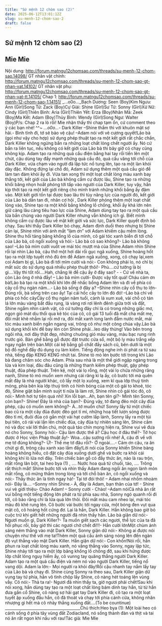 ```yaml
---
title: "Sứ mệnh 12 chòm sao (2)"
date: 2025-06-12T13:01:12Z
slug: su-menh-12-chom-sao-2
draft: false
---
```


## Sứ mệnh 12 chòm sao (2)

## Mie Mie

Nội dung: http://forum.matngu12chomsao.com/threads/su-menh-12-chom-sao.14098/
GT nhân vật chính: http://forum.matngu12chomsao.com/threads/su-menh-12-chom-sao-gt-nhan-vat.14102/
GT nhân vật phụ: http://forum.matngu12chomsao.com/threads/su-menh-12-chom-sao-gt-nhan-vat-tt.14105/
Chap 1: http://forum.matngu12chomsao.com/threads/su-menh-12-chom-sao-1.14151/
 _...o0o..._Bạch Dương: Seen (Boy)Kim Ngưu: Ann (Girl)Song Tử: Zack (Boy)Cự Giải: Shine (Girl)Sư Tử: Sonny (Girl)Xử Nữ: Cindy (Girl)Thiên Bình: Aria (Girl)Thiên Yết: Erza (Boy)Nhân Mã: Zeek (Boy)Ma Kết: Adam (Boy)Thủy Bình: Wendy (Girl)Song Ngư: Walter (Boy)P/s: Chap 2 ra lò rồi! Mie nhận thấy thì chap tạm ổn, cứ comment theo ý các bạn nhé! ^^~
_...o0o..._-          Dark Killer –Shine thầm thì với khuôn mặt sợ hãi.-          Bình tĩnh đi, tớ sẽ bảo vệ cậu! –Adam nói với vẻ cương quyết!Lão bà (gọi như vậy cho hợp) sử dụng phép thuật tạo ra một kết giới rất chắc chắn, Dark Killer không ngừng bắn ra những loạt chất lỏng chết người ấy. Nó cứ bắn ra liên tục, nếu không có kết giới của Lão bà thì bây giờ có chạy cũng không kịp. Adam tạo ra những quả cầu điện bằng hai tay rồi tiến lên một chút, cậu dùng tay đẩy mạnh những quả cầu đó, quả cầu văng tới chỗ của Dark Killer, vừa chạm vào ngườ đã lập tức nổ tung lên, tạo ra một làn khói dày đặc. Không đừng lại chỗ đó, Adam sử dụng thêm một quả cầu gió để làm tan đám khói ấy đi. Vừa tan xong thì một loạt chất lỏng màu xanh bay thẳng tới, kết giới của Lão bà không cầm cự được lâu, Shine tạo ra những khối băng nhọn hoắt phóng tới tấp vào người của Dark Killer, tuy vậy, hắn kịp thời tạo ra một kết giới riêng cho mình tránh những khối bắng ấy đâm vào. Một kết giới tồn tại được bao lâu thì tùy năng lực của người đó, kết giới của Lão bà dần tan đi, nhân cơ hội , Dark Killer phóng thêm một loạt chất lỏng vào, Shine tạo ra một khối bắng khổng lồ chống, khối ấy khá lớn nên giữ càng lâu càng tiêu hao lực của Shine, Adam dùng tay tạo ra một quả cầu lửa bắn chúng vào người Dark Killer nhưng vẫn không ích gì. Biết mình không cầm cự được lâu về mặt kết giới và sức lực, Dark Killer quyết định bỏ chạy. Sau khi thấy Dark Killer bỏ chạy, Adam định duổi theo nhưng bị Shine cản lại, Shine nhìn với ánh mắt “làm ơn” với Adam khiếm cậu mềm lòng. Shine thu hồi tảng băng khổng lồ của mình, cô gái tóc xanh biển đi tới chỗ của Lão bà, cô ngồi xuống và hỏi:-          Lão bà có sao không?-          Lão bà không sao! –Lão bà mỉm cười vuốt ve mái tóc mượt mà của Shine.Adam nhìn Shine rồi lại nhìn Lão bà, cậu thở một hơi dài rồi gục ngã xuống, Shine hoảng hốt tạo ra một lớp tuyết nhỏ đủ êm để Adam ngã xuống, xong, cô chạy lại,xem coi Adam bị gì, Lão bà đi tới mỉm cười và nói:-          Con không phải lo, nó chỉ bị mất sức do sử dụng quá nhiều phép thuật thôi!-          Phù….cứ tưởng là bị gì….Vậy thì tốt rồi….Hah, chẳng lẽ để cậu ấy ở đây sao? - -          Cứ về nhà ta, còn Lão ông ở nhà đấy! – Lão bà mỉm cười-          Được vậy tốt quá! Cháu cám ơn bà!Lão bà tạo ra một khối khí lớn để nhấc bổng Adam lên và đi về phía có cây cổ thụ ngàn năm…-          Lão bà sống  ở đây ạ? –Shine nhìn cây cổ thụ to lớn-          Đúng rồi, bà sống trên cao ấy! Tại cái hốc cây to lớn đó đó! –Lão bà chỉ về phía có hốc câyCây cổ thụ ngàn năm tuổi, cành lá xum xuê, vài chỗ có tán lá lớn màu vàng bắt đầu rụng, lá vàng rơi rơi lênh đênh giữa trời và đất, Shine ngắm nhìn cảnh vật, cô cứ tưởng  đây chỉ là có trong những giấc mơ, ngọn gió mát dịu thổi qua kẽ tóc của cô, cô gái 13 tuổi đã mất cha mất mẹ, đôi mắt khẽ nhắm lại rồi mở ra, đôi mắt xanh long lanh đẫm nước mắt, mái tóc màu xanh biển ngắn ngang vai, trông cô như một công chúa vậy.Lão bà sử dụng khối khí để bay lên còn Shine phải…leo dây thừng! Vào bên trong ngôi nhà, nơi đây thật đẹp, những chuông gió màu vàng, màu bạc rung rinh trước gió. Bàn ghế bằng gỗ được đặt trước cửa sổ, một bộ ly màu trắng xếp ngay ngắn trên bàn.Một cái kệ bằng gỗ chất đầy sách cũ, bên dưới là một  bộ đồ nghề đầy đủ dụng cụ làm kiếm. Tiếng động nghe inh ỏi phát ra từ sau nhà, tiếng đập KENG KENG nhứt tai. Shine tò mò lén bước tới trong khi Lão bà đang chăm sóc cho Adam. Phía sau nhà là một thế giới ngập ngàng trong lửa và kim loại, đâu đâu cũng là những thanh kiếm phép thuật, gậy phép thuật, đũa phép thuật. Trên kệ, một vài lọ rỗng, một vài lọ chứa những răng nanh, Shine tò mò muốn xem nhưng cái răng kì lạ ấy, cô bước tới mà quên mất đây là nhà người khác, cô lấy một lọ xuống, xem kĩ qua lớp thuỷ tinh mỏng, phía bên kia lớp thuỷ tinh có hình bóng của một cô gái to khoẻ, tóc đỏ, Shine giật bắn mình suýt tí nữa là làm rơi, Shine nhìn cô gái tóc đỏ, cô nói:-          Mình hơi tự tiện quá nhỉ! Xin lỗi bạn…Ah, bạn tên gì?-          Mình tên Sonny, còn bạn?-          Shine! Đây là nhà của bạn?-          Đúng vậy, tớ đang đẽo một cây đũa phép, cậu có muốn xem không?-          À...tớ muốn chứ! Sonny lấy từ một chiếc bao cũ ra một cây đũa được đẽo gọt tỉ mỉ, những hoạ tiết lượn sóng được đẽo tỉ mỉ, đuôi đũa có gắn một vài hạt cườm lấp lánh, Sonny lấy ra một túi bụi tiên, cô rải vài lần lên chiếc đũa, cây đũa tự nhiên sáng lên, Shine cầm nó và đọc vài lời thần chú, một quả táo chín mọng hiện ra, Shine vui vẻ đưa nó cho Sonny, Sonny hỏi:-          Cậu làm được thế à? Cậu học ở đâu thế?-          Tớ học được ở Học viện Pháp thuật ấy!-          Woa…cậu sướng rồi nhé! À, cậu đi về với mẹ tớ đúng không?-          Ừ!-          Thế mẹ tớ đâu rồi?-          Ở ngoài….-          Cám ơn cậu, ra ăn chút gì đi,  trông cậu xanh xao lắm đấy!Lời nói của Sonny khiến Shine bàng hoàng không hiểu, cô đặt cây đũa xuống dưới ghế và bước ra khỏi cái không khí lò lửa nơi đây. Trên chiếc bàn gỗ có đầy thức ăn, nào là rau trộn, mắt rồng lăn bột, tai heo bya (1) , …. Nước hoa quả từ chuối, táo, …. Trông rất thích mắt! Shine bước tới và nhìn thấy Adam đang ngồi ăn ngọn lành món mắt rồng, cô mừng thầm trong lòng và tới chỗ bàn ăn, cô ngồi xuống và nói:-          Thấy thức ăn là tỉnh ngay hà!-          Tại tớ đói thôi! – Adam nhai nhồm nhoàm nói-          Đây là…. –Sonny nhìn Shine.-          À, đây là Adam, bạn thân của tớ! - Shine vui vẻ giới thiệu-          Chào Adam! – Sonny cười -          Chào! –Adam nóiCả nhà ăn rất vui bỗng một tiếng động lớn phát ra từ phía sau nhà, Sonny ngó quanh rồi đi tới, cô bảo rằng chỉ là lửa quá lớn thôi. Đôi mắt màu cam nheo lại, mái tóc màu đỏ khẽ rung lên. Cô bước vài bước tới ngay cửa, một bóng đen vụt qua mặt cô, cô hoảng hốt cứng đơ. Lại là hắn, Dark Killer. Hắn không bao giờ bỏ cuộc trừ khi giết hết những người đã nhìn thấy hắn. Lão bà giận dữ nói:-          Ngươi muốn gì, Dark Killer?-          Ta muốn giết sạch các ngươi, thể lực của ta đã hồi phục  rồi, bây giớ thì các ngươi chờ chết đi!!!- Hắn cười lớnMột chùm ánh sáng ném thẳng vào mặt Dark Killer, Sonny giận dữ nói:-          Không ai được nói chuyện như thế với mẹ ta!Thêm một quả cầu ánh sáng nóng lên đến ngàn độ vụt thẳng vào mặt Dark Killer. Hắn giận dữ nói:-          Con khốn!Nói rồi, hắn phun ra loạt chất lỏng màu xanh, nó văng thẳng vào Sonny, ngay lập tức, Shine nhảy tới tạo ra một lớp băng khổng lồ chống đỡ, sau khi hứng được lớp chất lỏng nguy hiểm ấy, cô vunng tay quăng thẳng người Dark Killer. Adam tạo ra một quả cầu điện và ném nó vào người Dark Killer, tiếng nổ vang dội. Adam  la lớn:-          Mọi người ra khỏi đây!Rồi cậu nhanh tay nắm lấy tay của Lão bà và chạy đi. Shine cùng Sonny ra theo sau, Dark Killer giận dữ vung tay tứ phía, hắn vô tình chộp lấy Shine, cô nàng hét toáng lên vùng vẫy. Cô nói:-          Thả ta ra!-          Ngươi đã nhìn thấy ta, giờ ngươi phải chết!Sau khi nói xong, hắn dùng tay tạo ra một loạt chất lỏng bám dính tay hắn, từ từ hắn đưa gần cổ Shine,  cô nàng sợ hãi gạt tay Dark Killer đi, cô tạo ra một loạt tuyết ập xuống đầu hắn, cô đã thoát và chạy tới phía cánh cửa, không nhân nhượng gì hết mà cô nhảy thẳng xuống đất….(To be countinue)
_______________________________________Chú thích:Heo bya (1): Một loài heo có cánh sống ở phía tây vùng đất Zodiacland, nó sống thành đàn và thịt và tai nó ăn rất ngon khi nấu với rau!Tác giả: Mie Mie